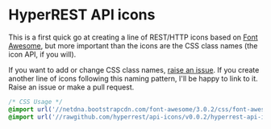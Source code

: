 # HyperREST API icons

This is a first quick go at creating a line of REST/HTTP icons based on [Font Awesome](http://fortawesome.github.com/Font-Awesome/), but more important than the icons are the CSS class names (the icon API, if you will).

If you want to add or change CSS class names, [raise an issue](https://github.com/hyperrest/api-icons/issues/new).
If you create another line of icons following this naming pattern, I'll be happy to link to it. Raise an issue or make a pull request.

```css
/* CSS Usage */
@import url('//netdna.bootstrapcdn.com/font-awesome/3.0.2/css/font-awesome.css');
@import url('//rawgithub.com/hyperrest/api-icons/v0.0.2/hyperrest-api-icons.css');
```
